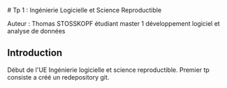 # Tp 1 : Ingénierie Logicielle et Science Reproductible 

Auteur : Thomas STOSSKOPF étudiant master 1 développement logiciel et analyse de données 

## Introduction 

Début de l'UE Ingénierie logicielle et science reproductible. Premier tp consiste a créé un redepository git. 

